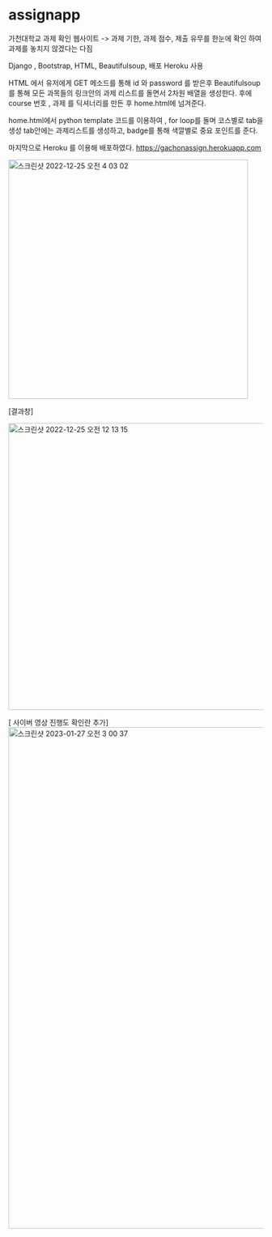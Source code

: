 # assignapp

가천대학교 과제 확인 웹사이트 
-> 과제 기한, 과제 점수, 제출 유무를 한눈에 확인 하여 과제를 놓치지 않겠다는 다짐

Django , Bootstrap, HTML, Beautifulsoup, 배포 Heroku 사용 


HTML 에서 유저에게 GET 메소드를 통해 
id 와 password 를 받은후 
Beautifulsoup를 통해 모든 과목들의 링크안의 과제 리스트를 돌면서 2차원 배열을 생성한다. 
후에 course 번호 , 과제 를 딕셔너리를 만든 후 
home.html에 넘겨준다. 

home.html에서
python template 코드를 이용하여 , for loop를 돌며 코스별로 tab을 생성
tab안에는 과제리스트를 생성하고, badge를 통해 색깔별로 중요 포인트를 준다. 


마지막으로 Heroku 를 이용해 배포하였다. 
https://gachonassign.herokuapp.com

<img width="473" alt="스크린샷 2022-12-25 오전 4 03 02" src="https://user-images.githubusercontent.com/97601109/209448410-e2de56e9-239a-435e-b5dc-a5ec28499309.png">

[결과창] 

<img width="567" alt="스크린샷 2022-12-25 오전 12 13 15" src="https://user-images.githubusercontent.com/97601109/209448356-fc76f6e9-e660-4bf5-a1a2-994f1e717264.png">

[ 사이버 영상 진행도 확인란 추가]
<img width="991" alt="스크린샷 2023-01-27 오전 3 00 37" src="https://user-images.githubusercontent.com/97601109/216595791-015b8a4e-6f93-47d3-a557-d1f46b6147f9.png">
